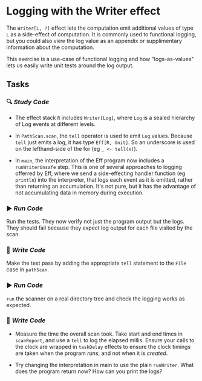 # Logging with the Writer effect

The `Writer[L, ?]` effect lets the computation emit additional values of type `L` as a side-effect of computation. It is commonly
used to functional logging, but you could also view the log value as an appendix or supplimentary information about the
computation.

This exercise is a use-case of functional logging and how "logs-as-values" lets us easily write unit tests around the log output.


## Tasks

### :mag: _Study Code_

   - The effect stack `R`  includes `Writer[Log]`, where `Log` is a sealed hierarchy of Log events at different levels.

   - In `PathScan.scan`, the `tell` operator is used to emit `Log` values. Because `tell` just emits a log, it has type
   `Eff[R, Unit]`. So an underscore is used on the lefthand-side of the for (eg `_ <- tell(x)`).

   - In `main`, the interpretation of the Eff program now includes a `runWriterUnsafe` step. This is one of several
   approaches to logging offerred by Eff, where we send a side-effecting handler function (eg `println`)
   into the interpreter, that logs each event as it is emitted, rather than returning an accumulation. It's not pure,
   but it has the advantage of not accumulating data in memory during execution.

### :arrow_forward: _Run Code_

Run the tests. They now verify not just the program output but the logs. They should fail because they expect log output
for each file visited by the scan.

### :pencil: _Write Code_

Make the test pass by adding the appropriate `tell` statement to the `File` case in `pathScan`.

### :arrow_forward: _Run Code_

`run` the scanner on a real directory tree and check the logging works as expected.

### :pencil: _Write Code_

- Measure the time the overall scan took. Take start and end times in `scanReport`, and use a `tell` to log the elapsed
millis. Ensure your calls to the clock are wrapped in `taskDelay` effects to ensure the clock timings are taken when the program *runs*, and not when it is *created*.

- Try changing the interpretation in main to use the plain `runWriter`. What does the program return now? How can you
print the logs?






